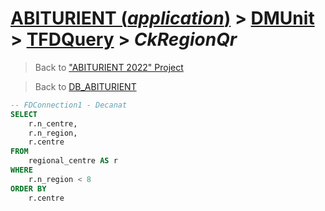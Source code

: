 # [ABITURIENT (*application*)](../../app_abiturient_2022.md) > [DMUnit](../DMUnit.md) > [TFDQuery](TDFQuery.md) > *CkRegionQr*

> Back to ["ABITURIENT 2022" Project](/README.md)

> Back to [DB_ABITURIENT](../../../db/db_abiturient_2022.md)

```sql
-- FDConnection1 - Decanat
SELECT
    r.n_centre,
    r.n_region,
    r.centre
FROM
    regional_centre AS r
WHERE
    r.n_region < 8
ORDER BY
    r.centre
```